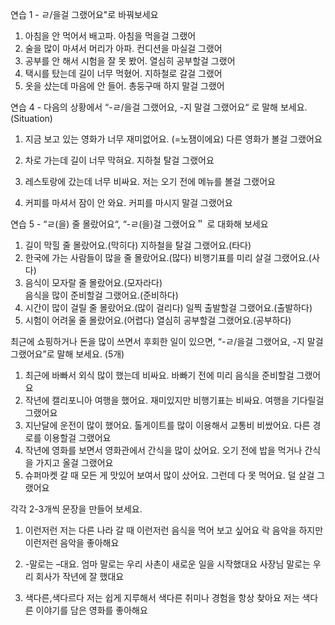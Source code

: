연습 1 - ㄹ/을걸 그랬어요"로 바꿔보세요

1. 아침을 안 먹어서 배고파. 아침을 먹을걸 그랬어
2. 술을 많이 마셔서 머리가 아파. 컨디션을 마실걸 그랬어
3. 공부를 안 해서 시험을 잘 못 봤어. 열심히 공부할걸 그랬어
4. 택시를 탔는데 길이 너무 먹혔어. 지하철로 갈걸 그랬어
5. 옷을 샀는데 마음에 안 들어. 총둥구매 하지 말걸 그랬어

연습 4 - 다음의 상황에서 “-ㄹ/을걸 그랬어요, -지 말걸 그랬어요“ 로 말해 보세요.
(Situation)

1. 지금 보고 있는 영화가 너무 재미없어요. (=노잼이에요)
   다른 영화가 볼걸 그랬어요

2. 차로 가는데 길이 너무 막혀요.
   지하철 탈걸 그랬어요

3. 레스토랑에 갔는데 너무 비싸요.
   저는 오기 전에 메뉴를 볼걸 그랬어요

4. 커피를 마셔서 잠이 안 와요.
   커피를 마시지 말걸 그랬어요

연습 5 - “ㄹ(을) 줄 몰랐어요“, “-ㄹ(을)걸 그랬어요＂ 로 대화해 보세요

1. 길이 막힐 줄 몰랐어요.(막히다)
   지하철을 탈걸 그랬어요.(타다)
2. 한국에 가는 사람들이 많을 줄 몰랐어요.(많다)
   비행기표를 미리 살걸 그랬어요.(사다)
3. 음식이 모자랄 줄 몰랐어요.(모자라다)  
   음식을 많이 준비할걸 그랬어요.(준비하다)
4. 시간이 많이 걸릴 줄 몰랐어요.(많이 걸리다)
   일찍 출발할걸 그랬어요.(출발하다)
5. 시험이 어려울 줄 몰랐어요.(어렵다)
   열심히 공부할걸 그랬어요.(공부하다)

최근에 쇼핑하거나 돈을 많이 쓰면서 후회한 일이 있으면, “-ㄹ/을걸 그랬어요, -지 말걸 그랬어요”로 말해 보세요. (5개)

1. 최근에 바빠서 외식 많이 했는데 비싸요. 바빠기 전에 미리 음식을 준비할걸 그랬어요
2. 작년에 캘리포니아 여행을 했어요. 재미있지만 비행기표는 비싸요. 여행을 기다릴걸 그랬어요
3. 지난달에 운전이 많이 했어요. 톨게이트를 많이 이용해서 교통비 비쌌어요. 다른 경로를 이용할걸 그랬어요
4. 작년에 영화를 보면서 영화관에서 간식을 많이 샀어요. 오기 전에 밥을 먹거나 간식을 가지고 올걸 그랬어요
5. 슈퍼마켓 갈 때 모든 게 맛있어 보여서 많이 샀어요. 그런데 다 못 먹어요. 덜 살걸 그랬어요

각각 2-3개씩 문장을 만들어 보세요.

1. 이런저런
   저는 다른 나라 갈 때 이런저런 음식을 먹어 보고 싶어요
   락 음악을 하지만 이런저런 음악을 좋아해요

2. -말로는 –대요.
   엄마 말로는 우리 사촌이 새로운 일을 시작했대요
   사장님 말로는 우리 회사가 작년에 잘 했대요

3. 색다른,색다르다
   저는 쉽게 지루해서 색다른 취미나 경험을 항상 찾아요
   저는 색다른 이야기를 담은 영화를 좋아해요
